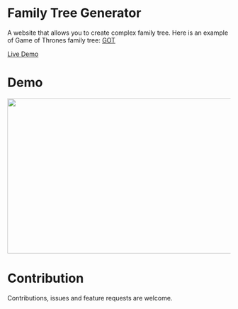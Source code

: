 # Family Tree Generator

A website that allows you to create complex family tree. Here is an example of Game of Thrones family tree: [GOT](https://saliherdemk.github.io/Family-Tree-Generator/)

[Live Demo](https://saliherdemk.github.io/Family-Tree-Generator/)

# Demo

<img src="https://github.com/saliherdemk/Family-Tree-Generator/blob/master/img/demo.gif" width="600" height="350">

# Contribution

Contributions, issues and feature requests are welcome.
